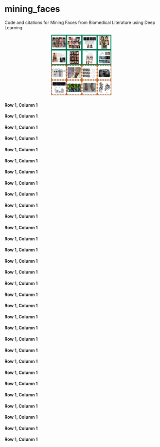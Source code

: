 # mining_faces
Code and citations for Mining Faces from Biomedical Literature using Deep Learning

<p align="center">
	<img src="PosNegFinal-min.jpg" width="200" height="200">
</p>

#### Row 1, Column 1
#### Row 1, Column 1
#### Row 1, Column 1
#### Row 1, Column 1
#### Row 1, Column 1
#### Row 1, Column 1
#### Row 1, Column 1
#### Row 1, Column 1
#### Row 1, Column 1
#### Row 1, Column 1
#### Row 1, Column 1
#### Row 1, Column 1
#### Row 1, Column 1
#### Row 1, Column 1
#### Row 1, Column 1
#### Row 1, Column 1
#### Row 1, Column 1
#### Row 1, Column 1
#### Row 1, Column 1
#### Row 1, Column 1
#### Row 1, Column 1
#### Row 1, Column 1
#### Row 1, Column 1
#### Row 1, Column 1
#### Row 1, Column 1
#### Row 1, Column 1
#### Row 1, Column 1
#### Row 1, Column 1
#### Row 1, Column 1
#### Row 1, Column 1
#### Row 1, Column 1